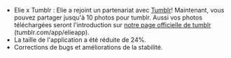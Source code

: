 - Elie x Tumblr : Elie a rejoint un partenariat avec [Tumblr](//tumblr.com)! Maintenant, vous pouvez partager jusqu'à 10 photos pour tumblr. Aussi vos photos téléchargées seront l'introduction sur [notre page officielle de tumblr](//tumblr.com/app/elieapp) (tumblr.com/app/elieapp).
- La taille de l'application a été réduite de 24%.
- Corrections de bugs et améliorations de la stabilité.